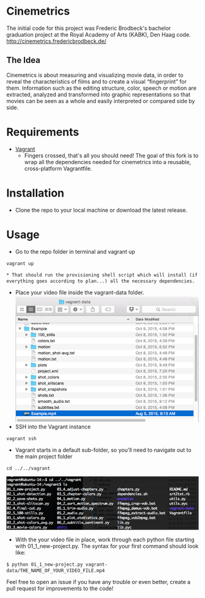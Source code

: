 Cinemetrics
===========
The initial code for this project was Frederic Brodbeck's bachelor graduation project at the Royal Academy of Arts (KABK), Den Haag code.  http://cinemetrics.fredericbrodbeck.de/

## The Idea
Cinemetrics is about measuring and visualizing movie data, in order to reveal the characteristics of films and to create a visual “fingerprint” for them. Information such as the editing structure, color, speech or motion are extracted, analyzed and transformed into graphic representations so that movies can be seen as a whole and easily interpreted or compared side by side.

# Requirements
* [Vagrant](http://www.VagrantUp.com)
    * Fingers crossed, that's all you should need! The goal of this fork is to wrap all the dependencies needed for cinemetrics into a reusable, cross-platform Vagrantfile.
 
# Installation
* Clone the repo to your local machine or download the latest release.

# Usage
* Go to the repo folder in terminal and vagrant up
```
vagrant up
```
    * That should run the provisioning shell script which will install (if everything goes according to plan...) all the necessary dependencies.
* Place your video file inside the vagrant-data folder.
![Finder example](examples/Finder_example.png)
* SSH into the Vagrant instance
```
vagrant ssh
```
* Vagrant starts in a default sub-folder, so you'll need to navigate out to the main project folder
```
cd ../../vagrant
```
![Folder structure inside Vagrant](examples/Terminal_example.png)
* With the your video file in place, work through each python file starting with 01_1_new-project.py. The syntax for your first command should look like:
```
$ python 01_1_new-project.py vagrant-data/THE_NAME_OF_YOUR_VIDEO_FILE.mp4
```

Feel free to open an issue if you have any trouble or even better, create a pull request for improvements to the code!
